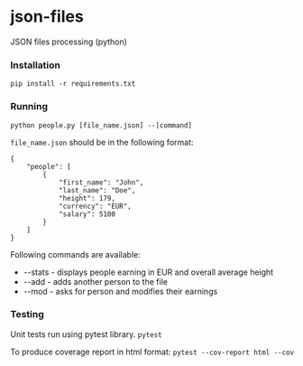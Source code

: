 # json-files
JSON files processing (python)

### Installation
`pip install -r requirements.txt`

### Running
`python people.py [file_name.json] --[command]`

`file_name.json` should be in the following format:
```
{
    "people": [
        {
            "first_name": "John",
            "last_name": "Doe",
            "height": 179,
            "currency": "EUR",
            "salary": 5100
        }
    ]
}
```

Following commands are available:
* --stats - displays people earning in EUR and overall average height
* --add - adds another person to the file
* --mod - asks for person and modifies their earnings

### Testing
Unit tests run using pytest library.
`pytest`

To produce coverage report in html format:
`pytest --cov-report html --cov`